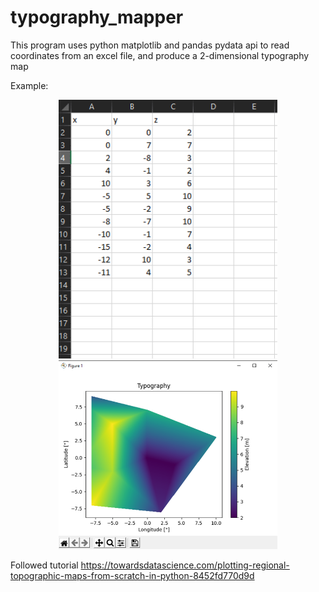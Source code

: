 # typography_mapper
This program uses python matplotlib and pandas pydata api to read coordinates from an excel file, and produce a 2-dimensional typography map

Example:

<p align="center">
  <img src="/Typography_Image_Example(excel).png" width="350"  alt="Example Typography Graph">
  <img src="/Typography_Image_Example(matplotlib).png" width="350" alt="Example Excel File">
</p>

Followed tutorial
https://towardsdatascience.com/plotting-regional-topographic-maps-from-scratch-in-python-8452fd770d9d
